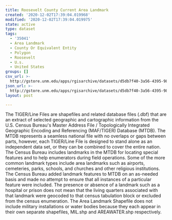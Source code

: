 ```yaml
---
title: Roosevelt County Current Area Landmark
created: '2020-12-02T17:39:04.019968'
modified: '2020-12-02T17:39:04.019975'
state: active
type: dataset
tags:
  - '35041'
  - Area Landmark
  - County Or Equivalent Entity
  - Polygon
  - Roosevelt
  - U.s.
  - United States
groups: []
csv_url: >-
  http://gstore.unm.edu/apps/rgisarchive/datasets/d5db7f40-3a56-4395-987f-6ef4438e0b2c/tl_2010_35041_arealm.derived.csv
json_url: >-
  http://gstore.unm.edu/apps/rgisarchive/datasets/d5db7f40-3a56-4395-987f-6ef4438e0b2c/tl_2010_35041_arealm.derived.json
layout: post

---
```

The TIGER/Line Files are shapefiles and related database files (.dbf) that are an extract of selected geographic and cartographic information from the U.S. Census Bureau's Master Address File / Topologically Integrated Geographic Encoding and Referencing (MAF/TIGER) Database (MTDB).  The MTDB represents a seamless national file with no overlaps or gaps between parts, however, each TIGER/Line File is designed to stand alone as an independent data set, or they can be combined to cover the entire nation.  The Census Bureau includes landmarks in the MTDB for locating special features and to help enumerators during field operations.  Some of the more common landmark types include area landmarks such as airports, cemeteries, parks, schools, and churches and other religious institutions.  The Census Bureau added landmark features to MTDB on an as-needed basis and made no attempt to ensure that all instances of a particular feature were included.  The presence or absence of a landmark such as a hospital or prison does not mean that the living quarters associated with that landmark were geocoded to that census tabulation block or excluded from the census enumeration.  The Area Landmark Shapefile does not include military installations or water bodies because they each appear in their own separate shapefiles, MIL.shp and AREAWATER.shp respectively.  

